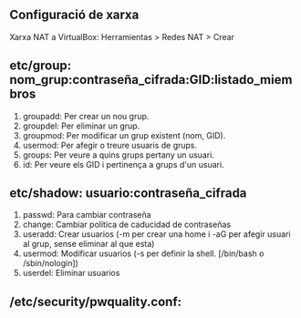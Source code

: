 ## Configuració de xarxa
Xarxa NAT a VirtualBox: Herramientas > Redes NAT > Crear


## etc/group: nom_grup:contraseña_cifrada:GID:listado_miembros
  1. groupadd: Per crear un nou grup.
  2. groupdel: Per eliminar un grup.
  3. groupmod: Per modificar un grup existent (nom, GID).
  4. usermod: Per afegir o treure usuaris de grups.
  5. groups: Per veure a quins grups pertany un usuari.
  6. id: Per veure els GID i pertinença a grups d'un usuari.
## etc/shadow: usuario:contraseña_cifrada
  1. passwd: Para cambiar contraseña
  2. change: Cambiar politica de caducidad de contraseñas
  3. useradd: Crear usuarios (-m per crear una home i -aG per afegir usuari al grup, sense eliminar al que esta)
  4. usermod: Modificar usuarios (-s per definir la shell. [/bin/bash o /sbin/nologin])
  5. userdel: Eliminar usuarios
## /etc/security/pwquality.conf: 
